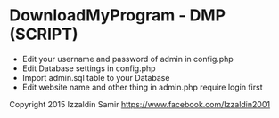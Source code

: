 # DownloadMyProgram - DMP (SCRIPT)

- Edit your username and password of admin in config.php
- Edit Database settings in config.php
- Import admin.sql table to your Database
- Edit website name and other thing in admin.php require login first

Copyright 2015 Izzaldin Samir
https://www.facebook.com/Izzaldin2001